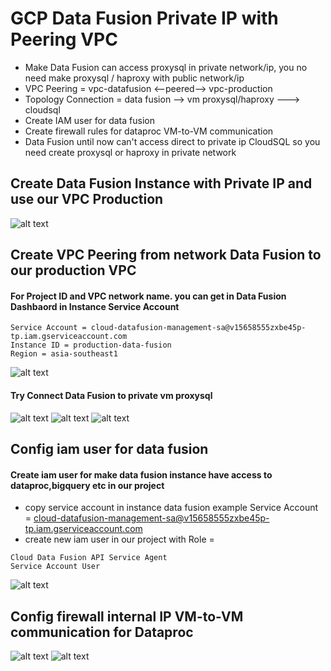 # GCP Data Fusion Private IP with Peering VPC
- Make Data Fusion can access proxysql in private network/ip, you no need make proxysql / haproxy with public network/ip
- VPC Peering  = vpc-datafusion <--peered--> vpc-production
- Topology Connection = data fusion --> vm proxysql/haproxy ---> cloudsql
- Create IAM user for data fusion
- Create firewall rules for dataproc VM-to-VM communication
- Data Fusion until now can't access direct to private ip CloudSQL so you need create proxysql or haproxy in private network


## Create Data Fusion Instance with Private IP and use our VPC Production

![alt text](https://i.imgur.com/zXArtrw.png)

## Create VPC Peering from network Data Fusion to our production VPC
#### For Project ID and VPC network name. you can get in Data Fusion Dashbaord in Instance Service Account
```
Service Account = cloud-datafusion-management-sa@v15658555zxbe45p-tp.iam.gserviceaccount.com
Instance ID = production-data-fusion
Region = asia-southeast1
```
![alt text](https://i.imgur.com/96tzzVr.png)

#### Try Connect Data Fusion to private vm proxysql
![alt text](https://i.imgur.com/zTmXtrE.png)
![alt text](https://i.imgur.com/tCqHyCK.png)
![alt text](https://i.imgur.com/rkQQfLd.png)



## Config iam user for data fusion
#### Create iam user for make data fusion instance have access to dataproc,bigquery etc in our project
- copy service account in instance data fusion example Service Account = cloud-datafusion-management-sa@v15658555zxbe45p-tp.iam.gserviceaccount.com
- create new iam user in our project with Role = 
```
Cloud Data Fusion API Service Agent
Service Account User
```
![alt text](https://i.imgur.com/Z6M2lqY.png)


## Config firewall internal IP VM-to-VM communication for Dataproc
![alt text](https://i.imgur.com/2NPFb1e.png)
![alt text](https://i.imgur.com/ALtFrbg.png)
